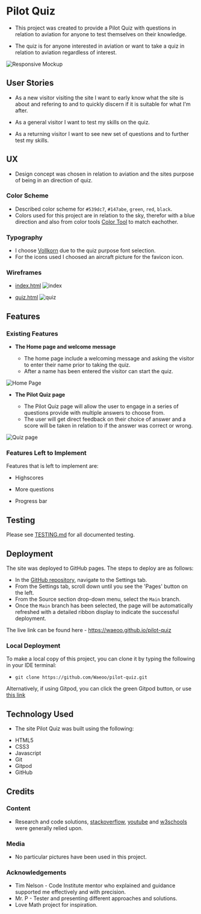 # Pilot Quiz

- This project was created to provide a Pilot Quiz with questions in relation to aviation for anyone to test themselves on their knowledge. 

- The quiz is for anyone interested in aviation or want to take a quiz in relation to aviation regardless of interest.

![Responsive Mockup](documentation/testing/mockup.png)

## User Stories

- As a new visitor visiting the site I want to early know what the site is about and refering to and to quickly discern if it is suitable for what I'm after.

- As a general visitor I want to test my skills on the quiz. 

- As a returning visitor I want to see new set of questions and to further test my skills.

## UX

- Design concept was chosen in relation to aviation and the sites purpose of being in an direction of quiz.

### Color Scheme

- Described color scheme for `#539dc7`, `#147abe`, `green`, `red`, `black`.
- Colors used for this project are in relation to the sky, therefor with a blue direction and also from color tools [Color Tool](https://material.io/) to match eachother.

### Typography

- I choose [Vollkorn](https://fonts.google.com/specimen/Vollkorn) due to the quiz purpose font selection.
- For the icons used I choosed an aircraft picture for the favicon icon.

### Wireframes

  - [index.html](https://waeoo.github.io/pilot-quiz/index.html)
  ![index](documentation/wireframes/landing_page.png)

  - [quiz.html](https://waeoo.github.io/pilot-quiz/quiz.html)
  ![quiz](documentation/wireframes/quiz_page.png)

## Features

### Existing Features

- __The Home page and welcome message__

  - The home page include a welcoming message and asking the visitor to enter their name prior to taking the quiz.
  - After a name has been entered the visitor can start the quiz.

![Home Page](documentation/testing/welcome.png)

- __The Pilot Quiz page__

  - The Pilot Quiz page will allow the user to engage in a series of questions provide with multiple answers to choose from. 
  - The user will get direct feedback on their choice of answer and a score will be taken in relation to if the answer was correct or wrong. 

![Quiz page](documentation/testing/quiz.png)

### Features Left to Implement

Features that is left to implement are:

- Highscores

- More questions

- Progress bar

## Testing

Please see [TESTING.md](TESTING.md) for all documented testing.

## Deployment

The site was deployed to GitHub pages. The steps to deploy are as follows:
* In the [GitHub repository](https://github.com/Waeoo/pilot-quiz), navigate to the Settings tab.
* From the Settings tab, scroll down until you see the 'Pages' button on the left.
* From the Source section drop-down menu, select the `Main` branch.
* Once the `Main` branch has been selected, the page will be automatically refreshed with a detailed ribbon display to indicate the successful deployment.

The live link can be found here - https://waeoo.github.io/pilot-quiz

### Local Deployment

To make a local copy of this project, you can clone it by typing the following in your IDE terminal:

- `git clone https://github.com/Waeoo/pilot-quiz.git`

Alternatively, if using Gitpod, you can click the green Gitpod button, or use [this link](https://gitpod.io/#https://github.com/Waeoo/pilot-quiz)


## Technology Used

- The site Pilot Quiz was built using the following:

* HTML5
* CSS3
* Javascript
* Git
* Gitpod
* GitHub

## Credits 

### Content 

- Research and code solutions, [stackoverflow](https://stackoverflow.com), [youtube](https://youtube.com) and [w3schools](https://www.w3schools.com) were generally relied upon.

### Media

- No particular pictures have been used in this project.

### Acknowledgements

- Tim Nelson - Code Institute mentor who explained and guidance supported me effectively and with precision.
- Mr. P - Tester and presenting different approaches and solutions.
- Love Math project for inspiration.